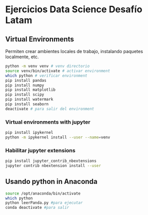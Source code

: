 #  Ejercicios Data Science Desafío Latam

## Virtual Environments

Permiten crear ambientes locales de trabajo, instalando paquetes localmente, etc.

```bash
python -m venv venv # venv directorio
source venv/bin/activate # activar environment
which python # verificar environment
pip install pandas
pip install numpy
pip install matplotlib
pip install scipy
pip install watermark
pip install seaborn
deactivate # para salir del environment

```

### Virtual environments with jupyter

```bash
pip install ipykernel
python -m ipykernel install --user --name=venv
```

### Habilitar jupyter extensions

```bash
pip install jupyter_contrib_nbextensions
jupyter contrib nbextension install --user
```

## Usando python in Anaconda

```bash
source /opt/anaconda/bin/activate
which python
python leerPanda.py #para ejecutar
conda deactivate #para salir
```
